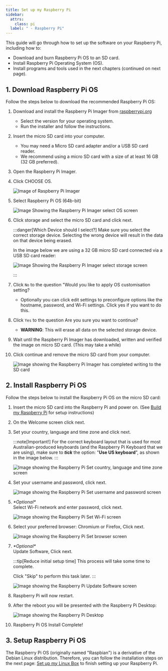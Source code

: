 ```yaml
---
title: Set up my Raspberry Pi
sidebar:
  attrs:
    class: pi
  label: " - Raspberry Pi"
---
```


This guide will go through how to set up the software on your Raspberry Pi, including how to:

- Download and burn Raspberry Pi OS to an SD card.
- Install Raspberry Pi Operating System (OS).
- Install programs and tools used in the next chapters (continued on next page).

## 1. Download Raspberry Pi OS

Follow the steps below to download the recommended Raspberry Pi OS:

1. Download and install the Raspberry Pi Imager from [raspberrypi.org](https://www.raspberrypi.org/software/)
   - Select the version for your operating system.
   - Run the installer and follow the instructions.
2. Insert the micro SD card into your computer.
   - You may need a Micro SD card adapter and/or a USB SD card reader.
   - We recommend using a micro SD card with a size of at least 16 GB (32 GB preferred).
3. Open the Raspberry Pi Imager.
4. Click CHOOSE OS.

   ![Image of Raspberry Pi Imager](./images/setup-pi/1-2-setup-pi-RaspberryPiImager.png)

5. Select Raspberry Pi OS (64b-bit)

   ![Image Showing the Raspberry Pi Imager select OS screen](./images/setup-pi/1-2-setup-pi-SelectOS.png)

6. Click storage and select the micro SD card and click next.

   :::danger[Which Device should I select?]
   Make sure you select the correct storage device. Selecting the wrong device will result in the data on that device being erased.

   In the image below we are using a 32 GB micro SD card connected via a USB SD card reader:

   ![Image Showing the Raspberry Pi Imager select storage screen](./images/setup-pi/1-2-setup-pi-SelectStorage.png)

   :::

7. Click `No` to the question "Would you like to apply OS customisation setting?
   - Optionally you can click edit settings to preconfigure options like the hostname, password, and Wi-Fi settings. Click yes if you want to do this.
8. Click `Yes` to the question Are you sure you want to continue?
   - **WARNING**: This will erase all data on the selected storage device.
9. Wait until the Raspberry Pi Imager has downloaded, written and verified the image on micro SD card. (This may take a while)
10. Click continue and remove the micro SD card from your computer.

      ![Image showing the Raspberry Pi Imager has completed writing to the SD card](./images/setup-pi/1-2-setup-pi-Complete.png)

## 2. Install Raspberry Pi OS

Follow the steps below to install the Raspberry Pi OS on the micro SD card:

1. Insert the micro SD card into the Raspberry Pi and power on. (See [Build my Raspberry Pi](./1-0-pi-computer.md) for setup instructions)
2. On the Welcome screen click next.
3. Set your country, language and time zone and click next.

   :::note[Important!]
   For the correct keyboard layout that is used for most Australian-produced keyboards (and the Raspberry Pi Keyboard that we are using), make sure to ***tick*** the option: "**Use US keyboard**", as shown in the image below.
   :::

   ![Image showing the Raspberry Pi Set country, language and time zone screen](./images/setup-pi/1-2-setup-pi-SetCountry.png)

4. Set your username and password, click next.

   ![Image showing the Raspberry Pi Set username and password screen](./images/setup-pi/1-2-setup-pi-CreateUser.png)

5. *\*Optional\**  
   Select Wi-Fi network and enter password, click next.

   ![Image showing the Raspberry Pi Set Wi-Fi screen](./images/setup-pi/1-2-setup-pi-SetWiFi.png)

6. Select your preferred browser: Chromium or Firefox, Click next.

   ![Image showing the Raspberry Pi Set browser screen](./images/setup-pi/1-2-setup-pi-SetBrowser.png)

7. *\*Optional\**  
   Update Software, Click next.

   :::tip[Reduce initial setup time]
   This process will take some time to complete.

   Click "Skip" to perform this task later.
   :::

   ![Image showing the Raspberry Pi Update Software screen](./images/setup-pi/1-2-setup-pi-UpdateSoftware.png)

8. Raspberry Pi will now restart.

9. After the reboot you will be presented with the Raspberry Pi Desktop:

   ![Image showing the Raspberry Pi Desktop](./images/setup-pi/1-2-setup-pi-Desktop.png)

10. Raspberry Pi OS Install Complete!

## 3. Setup Raspberry Pi OS

The Raspberry Pi OS (originally named "Raspbian") is a derivative of the Debian Linux distribution. Therefore, you can follow the installation steps on the next page: [Set up my Linux Box](../2-2-setup-linux) to finish setting up your Raspberry Pi.
